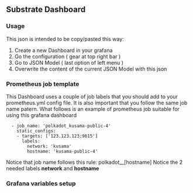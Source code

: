## Substrate Dashboard

### Usage

This json is intended to be copy/pasted this way:

1. Create a new Dashboard in your grafana
2. Go the configuration ( gear at top right bar )
3. Go to JSON Model ( last option of left menu )
4. Overwrite the content of the current JSON Model with this json

### Prometheus job template

This Dashboard uses a couple of job labels that you should add to your
prometheus.yml config file. It is also important that you follow the
same job name patern. What follows is an example of prometheus job
suitable for using this grafana dashboard

```
  - job_name: 'polkadot_kusama-public-4'
    static_configs:
    - targets: ['123.123.123:9615']
      labels:
        network: 'kusama'
        hostname: 'kusama-public-4'
```

Notice that job name follows this rule: polkadot__[hostname]
Notice the 2 needed labels **network** and **hostname**

### Grafana variables setup


